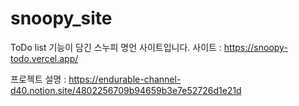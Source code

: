 # snoopy_site
ToDo list 기능이 담긴 스누피 명언 사이트입니다.
사이트 : https://snoopy-todo.vercel.app/

프로젝트 설명 : https://endurable-channel-d40.notion.site/4802256709b94659b3e7e52726d1e21d

